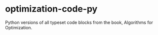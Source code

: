 # optimization-code-py
Python versions of all typeset code blocks from the book, Algorithms for Optimization.
